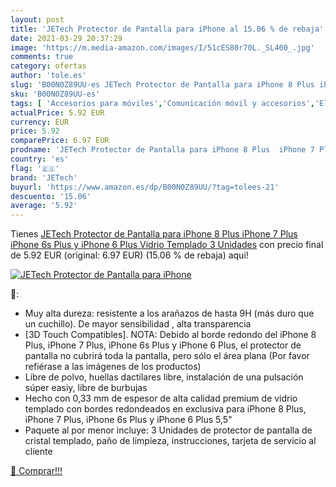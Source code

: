```yaml
---
layout: post
title: 'JETech Protector de Pantalla para iPhone al 15.06 % de rebaja'
date: 2021-03-29 20:37:29
image: 'https://m.media-amazon.com/images/I/51cES80r70L._SL400_.jpg'
comments: true
category: ofertas
author: 'tole.es'
slug: 'B00N0Z89UU-es JETech Protector de Pantalla para iPhone 8 Plus iPhone 7...'
sku: 'B00N0Z89UU-es'
tags: [ 'Accesorios para móviles','Comunicación móvil y accesorios','Electrónica','Mantenimiento, cuidado y reparaciones de teléfonos móviles','Protectores de pantalla para móviles','iphone','jetech', ]
actualPrice: 5.92 EUR
currency: EUR
price: 5.92
comparePrice: 6.97 EUR
prodname: 'JETech Protector de Pantalla para iPhone 8 Plus  iPhone 7 Plus  iPhone 6s Plus y iPhone 6 Plus  Vidrio Templado  3 Unidades'
country: 'es'
flag: '🇪🇸'
brand: 'JETech'
buyurl: 'https://www.amazon.es/dp/B00N0Z89UU/?tag=tolees-21'
descuento: '15.06'
average: '5.92'
---
```


Tienes [JETech Protector de Pantalla para iPhone 8 Plus  iPhone 7 Plus  iPhone 6s Plus y iPhone 6 Plus  Vidrio Templado  3 Unidades](https://www.amazon.es/dp/B00N0Z89UU/?tag=tolees-21) con precio final de  5.92 EUR (original: 6.97 EUR) (15.06 %  de rebaja) aqui!

[![JETech Protector de Pantalla para iPhone](https://m.media-amazon.com/images/I/51cES80r70L._SL400_.jpg)](https://www.amazon.es/dp/B00N0Z89UU/?tag=tolees-21)

🔎:

- Muy alta dureza: resistente a los arañazos de hasta 9H (más duro que un cuchillo). De mayor sensibilidad , alta transparencia
- [3D Touch Compatibles]. NOTA: Debido al borde redondo del iPhone 8 Plus, iPhone 7 Plus, iPhone 6s Plus y iPhone 6 Plus, el protector de pantalla no cubrirá toda la pantalla, pero sólo el área plana (Por favor refiérase a las imágenes de los productos)
- Libre de polvo, huellas dactilares libre, instalación de una pulsación súper easiy, libre de burbujas
- Hecho con 0,33 mm de espesor de alta calidad premium de vidrio templado con bordes redondeados en exclusiva para iPhone 8 Plus, iPhone 7 Plus, iPhone 6s Plus y iPhone 6 Plus 5,5"
- Paquete al por menor incluye: 3 Unidades de protector de pantalla de cristal templado, paño de limpieza, instrucciones, tarjeta de servicio al cliente

[🛒 Comprar!!!](https://www.amazon.es/dp/B00N0Z89UU/?tag=tolees-21)
